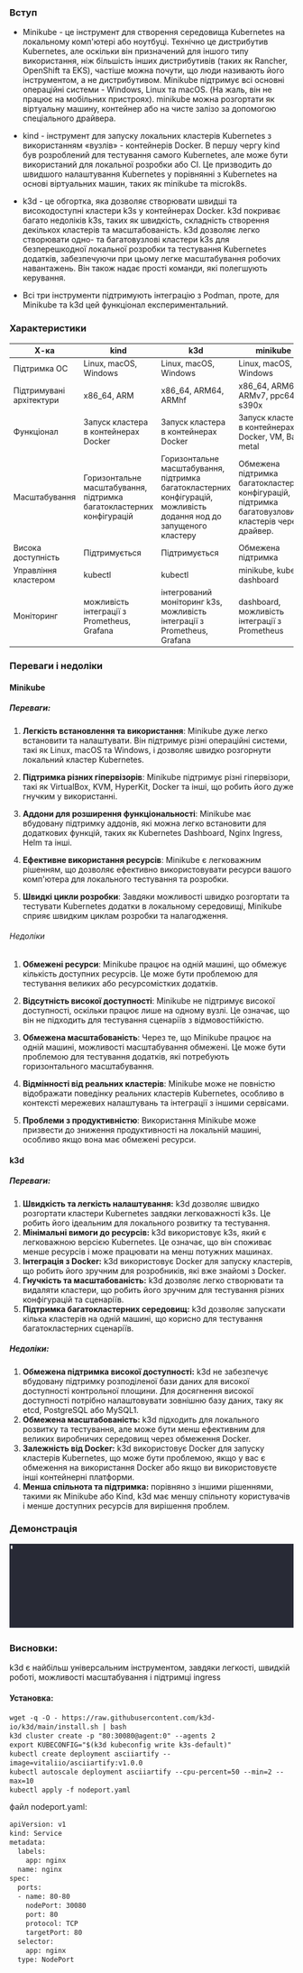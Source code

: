 ### Вступ

- Minikube - це інструмент для створення середовища Kubernetes на локальному комп'ютері або ноутбуці. Технічно це дистрибутив Kubernetes, але оскільки він призначений для іншого типу використання, ніж більшість інших дистрибутивів 
(таких як Rancher, OpenShift та EKS), частіше можна почути, що люди називають його інструментом, а не дистрибутивом. Minikube підтримує всі основні операційні системи - Windows, Linux та macOS. (На жаль, він не працює на мобільних пристроях). minikube можна розгортати як віртуальну машину, контейнер або на чисте залізо за допомогою спеціального драйвера.

- kind - інструмент для запуску локальних кластерів Kubernetes з використанням «вузлів» - контейнерів Docker. В першу чергу kind був розроблений для тестування самого Kubernetes, але може бути використаний для локальної розробки або CI. Це призводить до швидшого налаштування Kubernetes у порівнянні з Kubernetes на основі віртуальних машин, таких як minikube та microk8s.

- k3d - це обгортка, яка дозволяє створювати швидші та високодоступні кластери k3s у контейнерах Docker. k3d покриває багато недоліків k3s, таких як швидкість, складність створення декількох кластерів та масштабованість.  k3d дозволяє легко створювати одно- та багатовузлові кластери k3s для безперешкодної локальної розробки та тестування Kubernetes додатків, забезпечуючи при цьому легке масштабування робочих навантажень. Він також надає прості команди, які полегшують керування.

- Всі три інструменти підтримують інтеграцію з Podman, проте, для Minikube та k3d цей функціонал експериментальний. 

### Характеристики
                    
Х-ка  | kind | k3d | minikube
------------- | ------------- |------------- | ------------- 
Підтримка ОС  | Linux, macOS, Windows  | Linux, macOS, Windows  | Linux, macOS, Windows
Підтримувані архітектури  | x86_64, ARM  | x86_64, ARM64, ARMhf  | x86_64, ARM64, ARMv7, ppc64, s390x
Функціонал  | Запуск кластера в контейнерах Docker  | Запуск кластера в контейнерах Docker  | Запуск кластера в контейнерах Docker, VM, Bare metal
Масштабування  | Горизонтальне масштабування, підтримка багатокластерних конфігурацій  | Горизонтальне масштабування, підтримка багатокластерних конфігурацій, можливість додання нод до запущеного кластеру  | Обмежена підтримка багатокластерних конфігурацій, підтримка багатовузлових кластерів через драйвер.
Висока доступність  | Підтримується  | Підтримується  | Обмежена підтримка
Управління кластером | kubectl | kubectl | minikube, kubectl, dashboard
Моніторинг | можливість інтеграції з Prometheus, Grafana | інтегрований моніторинг k3s, можливість інтеграції з Prometheus, Grafana | dashboard, можливість інтеграції з Prometheus

### Переваги і недоліки

#### Minikube
##### Переваги:

1. **Легкість встановлення та використання**: Minikube дуже легко встановити та налаштувати. Він підтримує різні операційні системи, такі як Linux, macOS та Windows, і дозволяє швидко розгорнути локальний кластер Kubernetes.

2. **Підтримка різних гіпервізорів**: Minikube підтримує різні гіпервізори, такі як VirtualBox, KVM, HyperKit, Docker та інші, що робить його дуже гнучким у використанні.

3. **Аддони для розширення функціональності**: Minikube має вбудовану підтримку аддонів, які можна легко встановити для додаткових функцій, таких як Kubernetes Dashboard, Nginx Ingress, Helm та інші.

4. **Ефективне використання ресурсів**: Minikube є легковажним рішенням, що дозволяє ефективно використовувати ресурси вашого комп'ютера для локального тестування та розробки.

5. **Швидкі цикли розробки**: Завдяки можливості швидко розгортати та тестувати Kubernetes додатки в локальному середовищі, Minikube сприяє швидким циклам розробки та налагодження.

###### Недоліки

1. **Обмежені ресурси**: Minikube працює на одній машині, що обмежує кількість доступних ресурсів. Це може бути проблемою для тестування великих або ресурсомістких додатків.

2. **Відсутність високої доступності**: Minikube не підтримує високої доступності, оскільки працює лише на одному вузлі. Це означає, що він не підходить для тестування сценаріїв з відмовостійкістю.

3. **Обмежена масштабованість**: Через те, що Minikube працює на одній машині, можливості масштабування обмежені. Це може бути проблемою для тестування додатків, які потребують горизонтального масштабування.

4. **Відмінності від реальних кластерів**: Minikube може не повністю відображати поведінку реальних кластерів Kubernetes, особливо в контексті мережевих налаштувань та інтеграції з іншими сервісами.

5. **Проблеми з продуктивністю**: Використання Minikube може призвести до зниження продуктивності на локальній машині, особливо якщо вона має обмежені ресурси.


#### k3d
##### Переваги:
1. **Швидкість та легкість налаштування:** k3d дозволяє швидко розгортати кластери Kubernetes завдяки легковажності k3s. Це робить його ідеальним для локального розвитку та тестування.
2. **Мінімальні вимоги до ресурсів:** k3d використовує k3s, який є легковажною версією Kubernetes. Це означає, що він споживає менше ресурсів і може працювати на менш потужних машинах.
3. **Інтеграція з Docker:** k3d використовує Docker для запуску кластерів, що робить його зручним для розробників, які вже знайомі з Docker.
4. **Гнучкість та масштабованість:** k3d дозволяє легко створювати та видаляти кластери, що робить його зручним для тестування різних конфігурацій та сценаріїв.
5. **Підтримка багатокластерних середовищ:** k3d дозволяє запускати кілька кластерів на одній машині, що корисно для тестування багатокластерних сценаріїв.

##### Недоліки:
1. **Обмежена підтримка високої доступності:** k3d не забезпечує вбудовану підтримку розподіленої бази даних для високої доступності контрольної площини. Для досягнення високої доступності потрібно налаштовувати зовнішню базу даних, таку як etcd, PostgreSQL або MySQL1.
2. **Обмежена масштабованість:** k3d підходить для локального розвитку та тестування, але може бути менш ефективним для великих виробничих середовищ через обмеження Docker.
3. **Залежність від Docker:** k3d використовує Docker для запуску кластерів Kubernetes, що може бути проблемою, якщо у вас є обмеження на використання Docker або якщо ви використовуєте інші контейнерні платформи.
4. **Менша спільнота та підтримка:** порівняно з іншими рішеннями, такими як Minikube або Kind, k3d має меншу спільноту користувачів і менше доступних ресурсів для вирішення проблем.

### Демонстрація
![demo](https://github.com/vitali-o/AsciiArtify/blob/main/images/demo.gif?raw=true)

### Висновки:
k3d є найбільш універсальним інструментом, завдяки легкості, швидкій роботі, можливості масштабування і підтримці ingress

#### Установка:
```
wget -q -O - https://raw.githubusercontent.com/k3d-io/k3d/main/install.sh | bash
k3d cluster create -p "80:30080@agent:0" --agents 2
export KUBECONFIG="$(k3d kubeconfig write k3s-default)"
kubectl create deployment asciiartify --image=vitaliio/asciiartify:v1.0.0
kubectl autoscale deployment asciiartify --cpu-percent=50 --min=2 --max=10
kubectl apply -f nodeport.yaml

```

файл nodeport.yaml:

```
apiVersion: v1
kind: Service
metadata:
  labels:
    app: nginx
  name: nginx
spec:
  ports:
  - name: 80-80
    nodePort: 30080
    port: 80
    protocol: TCP
    targetPort: 80
  selector:
    app: nginx
  type: NodePort

```
